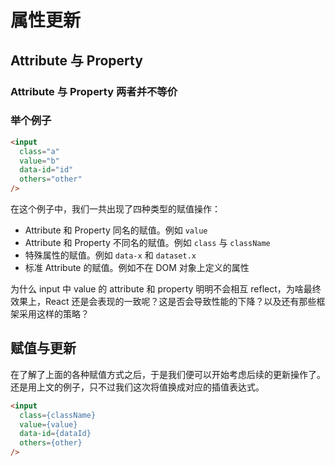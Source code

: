 # 属性更新

## Attribute 与 Property

### Attribute 与 Property 两者并不等价

### 举个例子

```html
<input
  class="a"
  value="b"
  data-id="id"
  others="other"
/>
```

<md-code ref="03/001.ts"></md-code>

在这个例子中，我们一共出现了四种类型的赋值操作：

- Attribute 和 Property 同名的赋值。例如 `value`
- Attribute 和 Property 不同名的赋值。例如 `class` 与 `className`
- 特殊属性的赋值。例如 `data-x` 和 `dataset.x`
- 标准 Attribute 的赋值。例如不在 DOM 对象上定义的属性

<md-qa qid="why-react-keep-input-value-sync">
  为什么 input 中 value 的 attribute 和 property 明明不会相互 reflect，为啥最终效果上，React 还是会表现的一致呢？这是否会导致性能的下降？以及还有那些框架采用这样的策略？
</md-qa>

## 赋值与更新

在了解了上面的各种赋值方式之后，于是我们便可以开始考虑后续的更新操作了。还是用上文的例子，只不过我们这次将值换成对应的插值表达式。

```html
<input
  class={className}
  value={value}
  data-id={dataId}
  others={other}
/>
```

<md-code ref="03-002.ts"></md-code>
